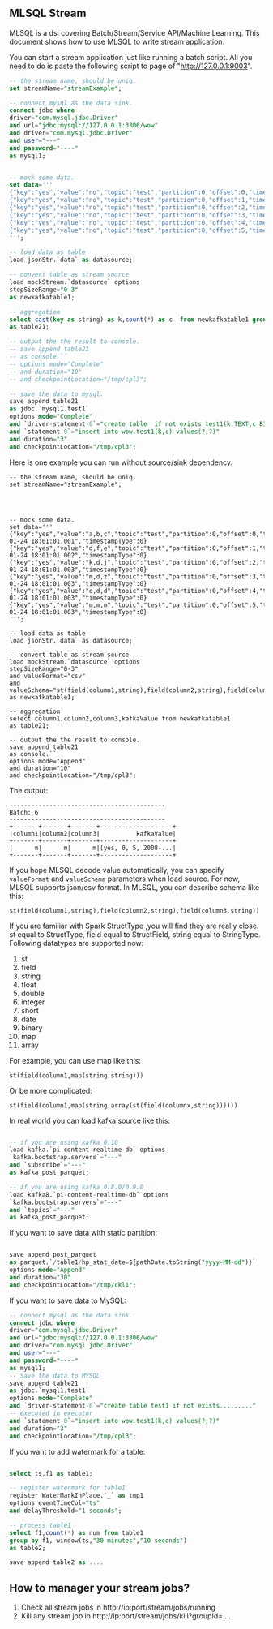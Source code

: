 ## MLSQL Stream

MLSQL is a dsl covering Batch/Stream/Service API/Machine Learning. 
This document shows how to use MLSQL to write  stream application.

You can start a stream application just like running a batch script. 
All you need to do is paste the following script to page of "http://127.0.0.1:9003".

```sql
-- the stream name, should be uniq.
set streamName="streamExample";

-- connect mysql as the data sink.
connect jdbc where  
driver="com.mysql.jdbc.Driver"
and url="jdbc:mysql://127.0.0.1:3306/wow"
and driver="com.mysql.jdbc.Driver"
and user="---"
and password="----"
as mysql1;


-- mock some data.
set data='''
{"key":"yes","value":"no","topic":"test","partition":0,"offset":0,"timestamp":"2008-01-24 18:01:01.001","timestampType":0}
{"key":"yes","value":"no","topic":"test","partition":0,"offset":1,"timestamp":"2008-01-24 18:01:01.002","timestampType":0}
{"key":"yes","value":"no","topic":"test","partition":0,"offset":2,"timestamp":"2008-01-24 18:01:01.003","timestampType":0}
{"key":"yes","value":"no","topic":"test","partition":0,"offset":3,"timestamp":"2008-01-24 18:01:01.003","timestampType":0}
{"key":"yes","value":"no","topic":"test","partition":0,"offset":4,"timestamp":"2008-01-24 18:01:01.003","timestampType":0}
{"key":"yes","value":"no","topic":"test","partition":0,"offset":5,"timestamp":"2008-01-24 18:01:01.003","timestampType":0}
''';

-- load data as table
load jsonStr.`data` as datasource;

-- convert table as stream source
load mockStream.`datasource` options 
stepSizeRange="0-3"
as newkafkatable1;

-- aggregation 
select cast(key as string) as k,count(*) as c  from newkafkatable1 group by key
as table21;

-- output the the result to console.
-- save append table21  
-- as console.`` 
-- options mode="Complete"
-- and duration="10"
-- and checkpointLocation="/tmp/cpl3";

-- save the data to mysql.
save append table21  
as jdbc.`mysql1.test1` 
options mode="Complete"
and `driver-statement-0`="create table  if not exists test1(k TEXT,c BIGINT)"
and `statement-0`="insert into wow.test1(k,c) values(?,?)"
and duration="3"
and checkpointLocation="/tmp/cpl3";

```

Here is one example you can run without source/sink dependency.

```
-- the stream name, should be uniq.
set streamName="streamExample";




-- mock some data.
set data='''
{"key":"yes","value":"a,b,c","topic":"test","partition":0,"offset":0,"timestamp":"2008-01-24 18:01:01.001","timestampType":0}
{"key":"yes","value":"d,f,e","topic":"test","partition":0,"offset":1,"timestamp":"2008-01-24 18:01:01.002","timestampType":0}
{"key":"yes","value":"k,d,j","topic":"test","partition":0,"offset":2,"timestamp":"2008-01-24 18:01:01.003","timestampType":0}
{"key":"yes","value":"m,d,z","topic":"test","partition":0,"offset":3,"timestamp":"2008-01-24 18:01:01.003","timestampType":0}
{"key":"yes","value":"o,d,d","topic":"test","partition":0,"offset":4,"timestamp":"2008-01-24 18:01:01.003","timestampType":0}
{"key":"yes","value":"m,m,m","topic":"test","partition":0,"offset":5,"timestamp":"2008-01-24 18:01:01.003","timestampType":0}
''';

-- load data as table
load jsonStr.`data` as datasource;

-- convert table as stream source
load mockStream.`datasource` options 
stepSizeRange="0-3"
and valueFormat="csv"
and valueSchema="st(field(column1,string),field(column2,string),field(column3,string))"
as newkafkatable1;

-- aggregation 
select column1,column2,column3,kafkaValue from newkafkatable1 
as table21;

-- output the the result to console.
save append table21  
as console.`` 
options mode="Append"
and duration="10"
and checkpointLocation="/tmp/cpl3";

```


The output:

```
-------------------------------------------
Batch: 6
-------------------------------------------
+-------+-------+-------+--------------------+
|column1|column2|column3|          kafkaValue|
+-------+-------+-------+--------------------+
|      m|      m|      m|[yes, 0, 5, 2008-...|
+-------+-------+-------+--------------------+
```


If you hope MLSQL decode value automatically, you can specify `valueFormat` and `valueSchema` parameters when load 
source. For now, MLSQL supports json/csv format. In MLSQL, you can describe schema like this:

```
st(field(column1,string),field(column2,string),field(column3,string))
```

If you are familiar with Spark StructType ,you will find they are really close. st equal to StructType, field equal 
to StructField, string equal to StringType.  Following datatypes are supported now:  

1. st
1. field
1. string
1. float
1. double
1. integer
1. short
1. date
1. binary
1. map
1. array

For example, you can use map like this:

```
st(field(column1,map(string,string)))
```

Or be more complicated:


```
st(field(column1,map(string,array(st(field(columnx,string))))))
```


In real world you can load kafka source like this:

```sql

-- if you are using kafka 0.10
load kafka.`pi-content-realtime-db` options 
`kafka.bootstrap.servers`="---"
and `subscribe`="---"
as kafka_post_parquet;

-- if you are using kafka 0.8.0/0.9.0
load kafka8.`pi-content-realtime-db` options 
`kafka.bootstrap.servers`="---"
and `topics`="---"
as kafka_post_parquet;

```

If you want to save data with static partition:

```sql

save append post_parquet 
as parquet.`/table1/hp_stat_date=${pathDate.toString("yyyy-MM-dd")}` 
options mode="Append" 
and duration="30" 
and checkpointLocation="/tmp/ckl1";
```

If you want to save data to MySQL:

```sql
-- connect mysql as the data sink.
connect jdbc where  
driver="com.mysql.jdbc.Driver"
and url="jdbc:mysql://127.0.0.1:3306/wow"
and driver="com.mysql.jdbc.Driver"
and user="---"
and password="----"
as mysql1;
-- Save the data to MYSQL
save append table21  
as jdbc.`mysql1.test1` 
options mode="Complete"
and `driver-statement-0`="create table test1 if not exists........."
-- executed in executor
and `statement-0`="insert into wow.test1(k,c) values(?,?)"
and duration="3"
and checkpointLocation="/tmp/cpl3";
```

If you want to add watermark for a table:

```sql

select ts,f1 as table1;

-- register watermark for table1
register WaterMarkInPlace.`_` as tmp1
options eventTimeCol="ts"
and delayThreshold="1 seconds";

-- process table1
select f1,count(*) as num from table1
group by f1, window(ts,"30 minutes","10 seconds")
as table2;

save append table2 as ....
```


## How to manager your stream jobs?

1. Check all stream jobs in http://ip:port/stream/jobs/running
2. Kill any stream job in http://ip:port/stream/jobs/kill?groupId=....
